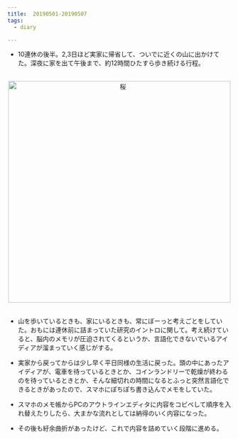 ```yaml
---
title:  20190501-20190507
tags:
  - diary

---
```


- 10連休の後半。2,3日ほど実家に帰省して、ついでに近くの山に出かけてた。深夜に家を出て午後まで、約12時間ひたすら歩き続ける行程。
  <!--more-->

<br>
<div align="center"><img src="https://i.gyazo.com/7b4169f22d844b79ad941684980e4806.jpg" alt="桜" width="500"/></div>
<br>

- 山を歩いているときも、家にいるときも、常にぼーっと考えごとをしていた。おもには連休前に詰まっていた研究のイントロに関して。考え続けていると、脳内のメモリが圧迫されてくるというか、言語化できないでいるアイディアが溜まっていく感じがする。

- 実家から戻ってからは少し早く平日同様の生活に戻った。頭の中にあったアイディアが、電車を待っているときとか、コインランドリーで乾燥が終わるのを待っているときとか、そんな細切れの時間になるとふっと突然言語化できるときがあったので、スマホにぽちぽち書き込んでメモをしていた。

- スマホのメモ帳からPCのアウトラインエディタに内容をコピペして順序を入れ替えたりしたら、大まかな流れとしては納得のいく内容になった。

- その後も紆余曲折があったけど、これで内容を詰めていく段階に進める。